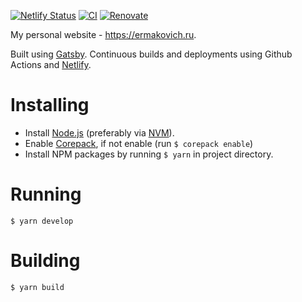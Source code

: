 [![Netlify Status](https://api.netlify.com/api/v1/badges/63e732aa-9213-45fd-b6a0-b4d03252a628/deploy-status)](https://app.netlify.com/sites/ermakovich/deploys)
[![CI](https://github.com/ermakovich/ermakovich/actions/workflows/ci.yml/badge.svg)](https://github.com/ermakovich/ermakovich/actions/workflows/ci.yml)
[![Renovate](https://img.shields.io/badge/renovate-enabled-brightgreen.svg)](https://github.com/ermakovich/ermakovich/issues/487)

My personal website - https://ermakovich.ru.

Built using [Gatsby](https://www.gatsbyjs.org). Continuous builds and deployments using Github Actions and [Netlify](https://www.netlify.com).

# Installing

- Install [Node.js](https://nodejs.org/en/) (preferably via [NVM](https://github.com/creationix/nvm)).
- Enable [Corepack](https://nodejs.org/api/corepack.html), if not enable (run `$ corepack enable`)
- Install NPM packages by running `$ yarn` in project directory.

# Running

```shell
$ yarn develop
```

# Building

```shell
$ yarn build
```
